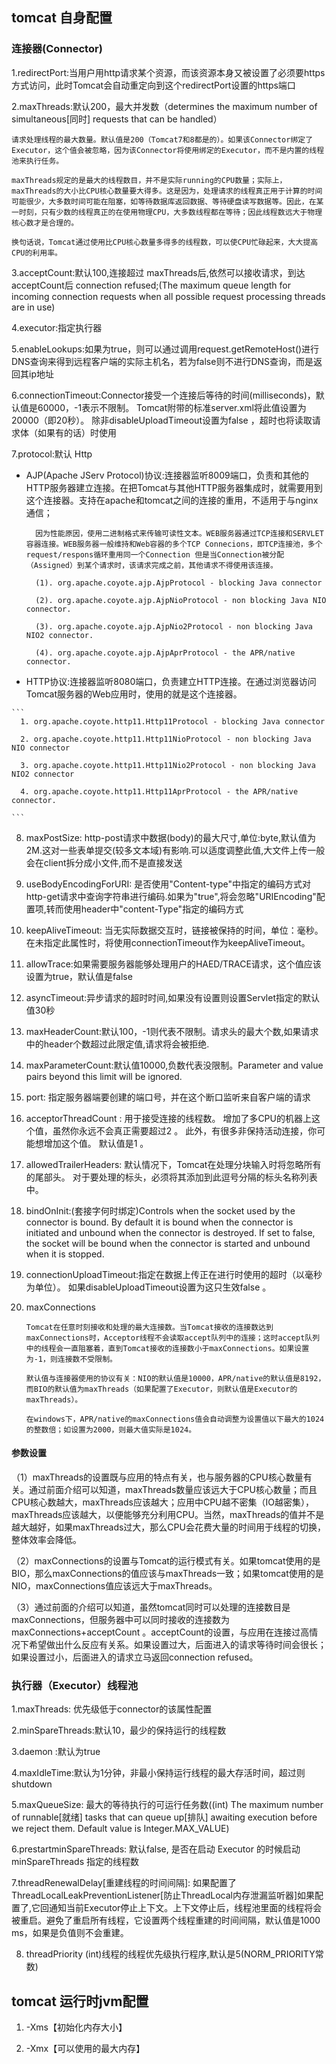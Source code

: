 
## tomcat 自身配置

### 连接器(Connector)

1.redirectPort:当用户用http请求某个资源，而该资源本身又被设置了必须要https方式访问，此时Tomcat会自动重定向到这个redirectPort设置的https端口

2.maxThreads:默认200，最大并发数（determines the maximum number of simultaneous[同时] requests that can be handled）

  ```
  请求处理线程的最大数量。默认值是200（Tomcat7和8都是的）。如果该Connector绑定了Executor，这个值会被忽略，因为该Connector将使用绑定的Executor，而不是内置的线程池来执行任务。
  
  maxThreads规定的是最大的线程数目，并不是实际running的CPU数量；实际上，maxThreads的大小比CPU核心数量要大得多。这是因为，处理请求的线程真正用于计算的时间可能很少，大多数时间可能在阻塞，如等待数据库返回数据、等待硬盘读写数据等。因此，在某一时刻，只有少数的线程真正的在使用物理CPU，大多数线程都在等待；因此线程数远大于物理核心数才是合理的。
  
  换句话说，Tomcat通过使用比CPU核心数量多得多的线程数，可以使CPU忙碌起来，大大提高CPU的利用率。
  
  ```

3.acceptCount:默认100,连接超过 maxThreads后,依然可以接收请求，到达acceptCount后 connection refused;(The maximum queue length for incoming connection requests when all possible request processing threads are in use)

4.executor:指定执行器

5.enableLookups:如果为true，则可以通过调用request.getRemoteHost()进行DNS查询来得到远程客户端的实际主机名，若为false则不进行DNS查询，而是返回其ip地址

6.connectionTimeout:Connector接受一个连接后等待的时间(milliseconds)，默认值是60000，-1表示不限制。 Tomcat附带的标准server.xml将此值设置为20000（即20秒）。 除非disableUploadTimeout设置为false ，超时也将读取请求体（如果有的话）时使用

7.protocol:默认 Http

   - AJP(Apache JServ Protocol)协议:连接器监听8009端口，负责和其他的HTTP服务器建立连接。在把Tomcat与其他HTTP服务器集成时，就需要用到这个连接器。支持在apache和tomcat之间的连接的重用，不适用于与nginx通信；
     
       ```
         因为性能原因，使用二进制格式来传输可读性文本。WEB服务器通过TCP连接和SERVLET容器连接。WEB服务器一般维持和Web容器的多个TCP Connecions，即TCP连接池，多个request/respons循环重用同一个Connection 但是当Connection被分配（Assigned）到某个请求时，该请求完成之前，其他请求不得使用该连接。
                                                                                 
         (1). org.apache.coyote.ajp.AjpProtocol - blocking Java connector
     
         (2). org.apache.coyote.ajp.AjpNioProtocol - non blocking Java NIO connector.
     
         (3). org.apache.coyote.ajp.AjpNio2Protocol - non blocking Java NIO2 connector.
     
         (4). org.apache.coyote.ajp.AjpAprProtocol - the APR/native connector.
      ```
    
   - HTTP协议:连接器监听8080端口，负责建立HTTP连接。在通过浏览器访问Tomcat服务器的Web应用时，使用的就是这个连接器。　　

    ```
      1. org.apache.coyote.http11.Http11Protocol - blocking Java connector
   
      2. org.apache.coyote.http11.Http11NioProtocol - non blocking Java NIO connector
   
      3. org.apache.coyote.http11.Http11Nio2Protocol - non blocking Java NIO2 connector
   
      4. org.apache.coyote.http11.Http11AprProtocol - the APR/native connector.

    ```

8. maxPostSize: http-post请求中数据(body)的最大尺寸,单位:byte,默认值为2M.这对一些表单提交(较多文本域)有影响.可以适度调整此值,大文件上传一般会在client拆分成小文件,而不是直接发送

9. useBodyEncodingForURI: 是否使用"Content-type"中指定的编码方式对http-get请求中查询字符串进行编码.如果为"true",将会忽略"URIEncoding"配置项,转而使用header中"content-Type"指定的编码方式

10. keepAliveTimeout:  当无实际数据交互时，链接被保持的时间，单位：毫秒。在未指定此属性时，将使用connectionTimeout作为keepAliveTimeout。

11. allowTrace:如果需要服务器能够处理用户的HAED/TRACE请求，这个值应该设置为true，默认值是false

12. asyncTimeout:异步请求的超时时间,如果没有设置则设置Servlet指定的默认值30秒

13. maxHeaderCount:默认100，-1则代表不限制。请求头的最大个数,如果请求中的header个数超过此限定值,请求将会被拒绝.

14. maxParameterCount:默认值10000,负数代表没限制。Parameter and value pairs beyond this limit will be ignored.

15. port: 指定服务器端要创建的端口号，并在这个断口监听来自客户端的请求

16. acceptorThreadCount	: 用于接受连接的线程数。 增加了多CPU的机器上这个值，虽然你永远不会真正需要超过2 。 此外，有很多非保持活动连接，你可能想增加这个值。 默认值是1 。
                          
17. allowedTrailerHeaders: 默认情况下，Tomcat在处理分块输入时将忽略所有的尾部头。 对于要处理的标头，必须将其添加到此逗号分隔的标头名称列表中。
                           
18. bindOnInit:(套接字何时绑定)Controls when the socket used by the connector is bound. By default it is bound when the connector is initiated and unbound when the connector is destroyed. If set to false, the socket will be bound when the connector is started and unbound when it is stopped.
               
19. connectionUploadTimeout:指定在数据上传正在进行时使用的超时（以毫秒为单位）。 如果disableUploadTimeout设置为这只生效false 。
         
20. maxConnections

    ```
    Tomcat在任意时刻接收和处理的最大连接数。当Tomcat接收的连接数达到maxConnections时，Acceptor线程不会读取accept队列中的连接；这时accept队列中的线程会一直阻塞着，直到Tomcat接收的连接数小于maxConnections。如果设置为-1，则连接数不受限制。
    
    默认值与连接器使用的协议有关：NIO的默认值是10000，APR/native的默认值是8192，而BIO的默认值为maxThreads（如果配置了Executor，则默认值是Executor的maxThreads）。

    在windows下，APR/native的maxConnections值会自动调整为设置值以下最大的1024的整数倍；如设置为2000，则最大值实际是1024。
    
    ```   
#### 参数设置
                        
（1）maxThreads的设置既与应用的特点有关，也与服务器的CPU核心数量有关。通过前面介绍可以知道，maxThreads数量应该远大于CPU核心数量；而且CPU核心数越大，maxThreads应该越大；应用中CPU越不密集（IO越密集），maxThreads应该越大，以便能够充分利用CPU。当然，maxThreads的值并不是越大越好，如果maxThreads过大，那么CPU会花费大量的时间用于线程的切换，整体效率会降低。

（2）maxConnections的设置与Tomcat的运行模式有关。如果tomcat使用的是BIO，那么maxConnections的值应该与maxThreads一致；如果tomcat使用的是NIO，maxConnections值应该远大于maxThreads。

（3）通过前面的介绍可以知道，虽然tomcat同时可以处理的连接数目是maxConnections，但服务器中可以同时接收的连接数为maxConnections+acceptCount 。acceptCount的设置，与应用在连接过高情况下希望做出什么反应有关系。如果设置过大，后面进入的请求等待时间会很长；如果设置过小，后面进入的请求立马返回connection refused。

### 执行器（Executor）线程池

1.maxThreads: 优先级低于connector的该属性配置

2.minSpareThreads:默认10，最少的保持运行的线程数

3.daemon :默认为true

4.maxIdleTime:默认为1分钟，非最小保持运行线程的最大存活时间，超过则shutdown

5.maxQueueSize: 最大的等待执行的可运行任务数((int) The maximum number of runnable[就绪] tasks that can queue up[排队] awaiting execution before we reject them. Default value is Integer.MAX_VALUE)

6.prestartminSpareThreads: 默认false, 是否在启动 Executor 的时候启动 minSpareThreads 指定的线程数

7.threadRenewalDelay[重建线程的时间间隔]: 如果配置了 ThreadLocalLeakPreventionListener[防止ThreadLocal内存泄漏监听器]如果配置了,它回通知当前Executor停止上下文。上下文停止后，线程池里面的线程将会被重启。避免了重启所有线程，它设置两个线程重建的时间间隔，默认值是1000 ms，如果是负值则不会重建。

8. threadPriority (int)线程的线程优先级执行程序,默认是5(NORM_PRIORITY常数)

## tomcat 运行时jvm配置

1. -Xms【初始化内存大小】
 
2. -Xmx【可以使用的最大内存】